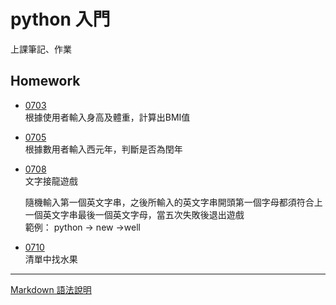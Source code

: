 # python 入門
上課筆記、作業

## Homework
+ [0703](https://github.com/leeyu0911/MyPython/blob/master/homework/0703%EF%BC%BF%E8%BC%B8%E5%85%A5%E8%BA%AB%E9%AB%98%E9%AB%94%E9%87%8D%E8%A8%88%E7%AE%97BMI.py)  
根據使用者輸入身高及體重，計算出BMI值

+ [0705](https://github.com/leeyu0911/MyPython/blob/master/homework/0705%EF%BC%BF%E8%BC%B8%E5%85%A5%E8%A5%BF%E5%85%83%E5%B9%B4%E5%88%A4%E6%96%B7%E6%98%AF%E5%90%A6%E7%82%BA%E9%96%8F%E5%B9%B4.py)  
根據數用者輸入西元年，判斷是否為閏年

+ [0708](https://github.com/leeyu0911/MyPython/blob/master/homework/0708%EF%BC%BF%E5%AD%97%E4%B8%B2%E6%96%87%E5%AD%97%E6%8E%A5%E9%BE%8D.py)  
文字接龍遊戲

    隨機輸入第一個英文字串，之後所輸入的英文字串開頭第一個字母都須符合上一個英文字串最後一個英文字母，當五次失敗後退出遊戲  
    範例：
    python -> new ->well

+ [0710](https://github.com/leeyu0911/MyPython/blob/master/homework/0710%EF%BC%BF%E6%B8%85%E5%96%AE%E4%B8%AD%E6%89%BE%E6%B0%B4%E6%9E%9C.py)  
  清單中找水果

***
[Markdown 語法說明](http://markdown.tw/ "Title")
